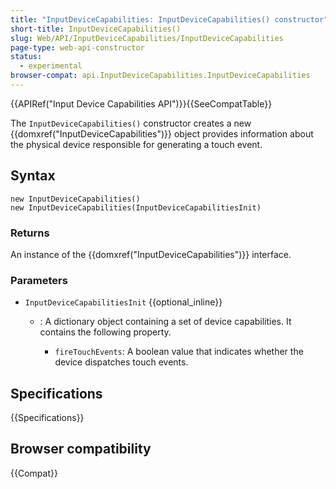 ```yaml
---
title: "InputDeviceCapabilities: InputDeviceCapabilities() constructor"
short-title: InputDeviceCapabilities()
slug: Web/API/InputDeviceCapabilities/InputDeviceCapabilities
page-type: web-api-constructor
status:
  - experimental
browser-compat: api.InputDeviceCapabilities.InputDeviceCapabilities
---
```


{{APIRef("Input Device Capabilities API")}}{{SeeCompatTable}}

The `InputDeviceCapabilities()` constructor creates a new
{{domxref("InputDeviceCapabilities")}} object provides information about the physical
device responsible for generating a touch event.

## Syntax

```js-nolint
new InputDeviceCapabilities()
new InputDeviceCapabilities(InputDeviceCapabilitiesInit)
```

### Returns

An instance of the {{domxref("InputDeviceCapabilities")}} interface.

### Parameters

- `InputDeviceCapabilitiesInit` {{optional_inline}}

  - : A dictionary object containing a set of device capabilities. It contains the
    following property.

    - `fireTouchEvents`: A boolean value that indicates
      whether the device dispatches touch events.

## Specifications

{{Specifications}}

## Browser compatibility

{{Compat}}
